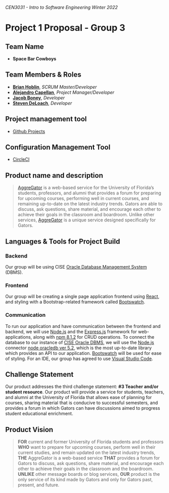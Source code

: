 _CEN3031 - Intro to Software Engineering_
_Winter 2022_

# Project 1 Proposal - Group 3

## Team Name

- **Space Bar Cowboys**

## Team Members & Roles

- **[Brian Hoblin](https://github.com/GoonerBrian)**,  _SCRUM Master/Developer_
- **[Alejandro Capellan](https://github.com/acapellan)**, _Project Manager/Developer_
- **[Jacob Boney](https://github.com/jacobboney)**, _Developer_
- **[Steven DeLoach](https://github.com/sfdeloach)**, _Developer_

## Project management tool

- [Github Projects](https://github.com/acapellan/AggreGator/) 

## Configuration Management Tool

- [CircleCI](https://app.circleci.com/pipelines/github/acapellan/AggreGator) 

## Product name and description

> [AggreGator](https://github.com/acapellan/AggreGator) is a web-based service for the University of Florida’s students, professors, and alumni that provides a forum for preparing for upcoming courses, performing well in current courses, and remaining up-to-date on the latest industry trends. Gators are able to discuss, ask questions, share material, and encourage each other to achieve their goals in the classroom and boardroom. Unlike other services, [AggreGator](https://github.com/acapellan/AggreGator) is a unique service designed specifically for Gators. 

## Languages & Tools for Project Build

### Backend

Our group will be using CISE [Oracle Database Management System](https://www.oracle.com/database/technologies/) (DBMS). 

### Frontend

Our group will be creating a single page application frontend using [React](https://reactjs.org/), and styling with a Bootstrap-related framework called [Bootswatch](https://bootswatch.com/).

### Communication

To run our application and have communication between the frontend and backend, we will use [Node.js](https://nodejs.org/en/) and the [Express.js](https://expressjs.com/) framework for web-applications, along with [npm 8.1.2](https://www.npmjs.com/) for CRUD operations. To connect the database to our instance of [CISE Oracle DBMS](https://www.oracle.com/database/technologies/), we will use the [Node.js](https://nodejs.org/en/) connector [node oracledb ver 5.2](https://expressjs.com/en/guide/database-integration.html#oracle), which is the most up-to-date library which provides an API to our application. [Bootswatch](https://bootswatch.com/) will be used for ease of styling. For an IDE, our group has agreed to use [Visual Studio Code](https://code.visualstudio.com/).

## Challenge Statement

Our product addresses the third challenge statement: **#3 Teacher and/or student resource**. Our product will provide a service for students, teachers, and alumni at the University of Florida that allows ease of planning for courses, sharing material that is conducive to successful semesters, and provides a forum in which Gators can have discussions aimed to progress student educational enrichment. 

## Product Vision

> **FOR** current and former University of Florida students and professors **WHO** want to prepare for upcoming courses, perform well in their current studies, and remain updated on the latest industry trends, **THE** AggreGator is a web-based service **THAT** provides a forum for Gators to discuss, ask questions, share material, and encourage each other to achieve their goals in the classroom and the boardroom. **UNLIKE** other message boards or blog services, **OUR** product is the only service of its kind made by Gators and only for Gators past, present, and future.